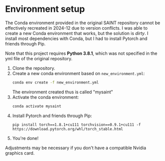 # Environment setup

The Conda environment provided in the original SAINT repository cannot be effectively recreated in 2024-12 due to version conflicts. I was able to create a new Conda environment that works, but the solution is *dirty*. I install most dependencies with Conda, but I had to install Pytorch and friends through Pip.

Note that this project requires **Python 3.8.1**, which was not specified in the yml file of the original repository.

1. Clone the repository.
2. Create a new conda environment based on `new_environment.yml`:
    ```sh
    conda env create -f new_environment.yml
    ```
    The environment created thus is called "mysaint"
3. Activate the conda environment:
    ```sh
    conda activate mysaint
    ```
4. Install Pytorch and friends through Pip:
    ```
    pip install torch==1.8.1+cu111 torchvision==0.9.1+cu111 -f https://download.pytorch.org/whl/torch_stable.html
    ```
5. You're done!

Adjustments may be necessary if you don't have a compatible Nvidia graphics card.
